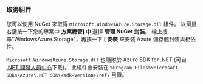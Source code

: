 ### 取得組件

您可以使用 NuGet 來取得 `Microsoft.WindowsAzure.Storage.dll` 組件。 以滑鼠右鍵按一下您的專案中 **方案總管] 中** 選擇 **管理 NuGet 封裝**。  線上搜尋"WindowsAzure.Storage"，再按一下 [ **安裝** 來安裝 Azure 儲存體封裝與相依性。

`Microsoft.WindowsAzure.Storage.dll` 也隨附於 Azure SDK for .NET (可自 <a href="http://azure.microsoft.com/develop/net/#">.NET 開發人員中心</a>下載)。 此組件會安裝在 `%Program Files%\Microsoft SDKs\Azure\.NET SDK\<sdk-version>\ref\` 目錄。

